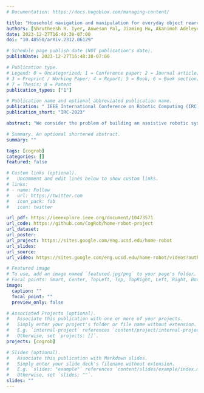 ```yaml
---
# Documentation: https://docs.hugoblox.com/managing-content/

title: "Household navigation and manipulation for everyday object rearrangement tasks"
authors: [Shrutheesh R. Iyer, Anwesan Pal, Jiaming Hu, Akanimoh Adeleye, Aditya Aggarwal, Henrik I. Christensen]
date: 2023-12-27T16:40:38-07:00
doi: "10.48550/arXiv.2312.06129"

# Schedule page publish date (NOT publication's date).
publishDate: 2023-12-27T16:40:38-07:00

# Publication type.
# Legend: 0 = Uncategorized; 1 = Conference paper; 2 = Journal article;
# 3 = Preprint / Working Paper; 4 = Report; 5 = Book; 6 = Book section;
# 7 = Thesis; 8 = Patent
publication_types: ["1"]

# Publication name and optional abbreviated publication name.
publication: " IEEE International Conference on Robotic Computing (IRC)"
publication_short: "IRC-2023"

abstract: "We consider the problem of building an assistive robotic system that can help humans in daily household cleanup tasks. Creating such an autonomous system in real-world environments is inherently quite challenging, as a general solution may not suit the preferences of a particular customer. Moreover, such a system consists of multi-objective tasks comprising – (i) Detection of misplaced objects and prediction of their potentially correct placements, (ii) Fine-grained manipulation for stable object grasping, and (iii) Room-to-room navigation for transferring objects in unseen environments. This work systematically tackles each component and integrates them into a complete object rearrangement pipeline. To validate our proposed system, we conduct multiple experiments on a real robotic platform involving multi-room object transfer, user preference-based placement, and complex pick-and-place tasks. Additional details including video demonstrations of our work are available at https://sites.google.com/eng.ucsd.edu/home-robot."

# Summary. An optional shortened abstract.
summary: ""

tags: [cogrob]
categories: []
featured: false

# Custom links (optional).
#   Uncomment and edit lines below to show custom links.
# links:
# - name: Follow
#   url: https://twitter.com
#   icon_pack: fab
#   icon: twitter

url_pdf: https://ieeexplore.ieee.org/document/10473571
url_code: https://github.com/CogRob/home-robot-project
url_dataset:
url_poster:
url_project: https://sites.google.com/eng.ucsd.edu/home-robot
url_slides:
url_source:
url_video: https://sites.google.com/eng.ucsd.edu/home-robot/videos?authuser=1

# Featured image
# To use, add an image named `featured.jpg/png` to your page's folder. 
# Focal points: Smart, Center, TopLeft, Top, TopRight, Left, Right, BottomLeft, Bottom, BottomRight.
image:
  caption: ""
  focal_point: ""
  preview_only: false

# Associated Projects (optional).
#   Associate this publication with one or more of your projects.
#   Simply enter your project's folder or file name without extension.
#   E.g. `internal-project` references `content/project/internal-project/index.md`.
#   Otherwise, set `projects: []`.
projects: [cogrob]

# Slides (optional).
#   Associate this publication with Markdown slides.
#   Simply enter your slide deck's filename without extension.
#   E.g. `slides: "example"` references `content/slides/example/index.md`.
#   Otherwise, set `slides: ""`.
slides: ""
---
```

